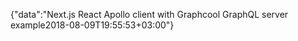{"data":"Next.js React Apollo client with Graphcool GraphQL server example2018-08-09T19:55:53+03:00"}
